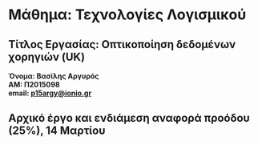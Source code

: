 # Μάθημα: Τεχνολογίες Λογισμικού
## Τίτλος Εργασίας: Οπτικοποίηση δεδομένων χορηγιών (UK)
**Όνομα: Βασίλης Αργυρός  
ΑΜ: Π2015098  
email: p15argy@ionio.gr**  
## Αρχικό έργο και ενδιάμεση αναφορά προόδου (25%), 14 Μαρτίου
